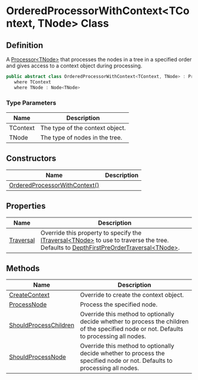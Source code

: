 # OrderedProcessorWithContext&lt;TContext, TNode&gt; Class
## Definition

A [Processor&lt;TNode&gt;](MrKWatkins.Ast.Processing.Processor-1.md) that processes the nodes in a tree in a specified order and gives access to a context object during processing.

```c#
public abstract class OrderedProcessorWithContext<TContext, TNode> : Processor<TNode>
   where TContext
   where TNode : Node<TNode>
```

### Type Parameters

| Name | Description |
| ---- | ----------- |
| TContext | The type of the context object. |
| TNode | The type of nodes in the tree. |

## Constructors

| Name | Description |
| ---- | ----------- |
| [OrderedProcessorWithContext()](MrKWatkins.Ast.Processing.OrderedProcessorWithContext-2.-ctor.md) |  |

## Properties

| Name | Description |
| ---- | ----------- |
| [Traversal](MrKWatkins.Ast.Processing.OrderedProcessorWithContext-2.Traversal.md) | Override this property to specify the [ITraversal&lt;TNode&gt;](MrKWatkins.Ast.Traversal.ITraversal-1.md) to use to traverse the tree. Defaults to [DepthFirstPreOrderTraversal&lt;TNode&gt;](MrKWatkins.Ast.Traversal.DepthFirstPreOrderTraversal-1.md). |

## Methods

| Name | Description |
| ---- | ----------- |
| [CreateContext](MrKWatkins.Ast.Processing.OrderedProcessorWithContext-2.CreateContext.md) | Override to create the context object. |
| [ProcessNode](MrKWatkins.Ast.Processing.OrderedProcessorWithContext-2.ProcessNode.md) | Process the specified node. |
| [ShouldProcessChildren](MrKWatkins.Ast.Processing.OrderedProcessorWithContext-2.ShouldProcessChildren.md) | Override this method to optionally decide whether to process the children of the specified node or not. Defaults to processing all nodes. |
| [ShouldProcessNode](MrKWatkins.Ast.Processing.OrderedProcessorWithContext-2.ShouldProcessNode.md) | Override this method to optionally decide whether to process the specified node or not. Defaults to processing all nodes. |

